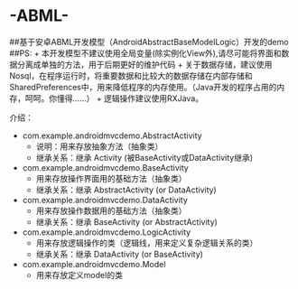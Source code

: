 # -ABML-
##基于安卓ABML开发模型（AndroidAbstractBaseModelLogic）开发的demo
##PS: 
    + 本开发模型不建议使用全局变量(除实例化View外),请尽可能将界面和数据分离成单独的方法，用于后期更好的维护代码
    + 关于数据存储，建议使用Nosql，在程序运行时，将重要数据和比较大的数据存储在内部存储和SharedPreferences中，用来降低程序的内存使用。（Java开发的程序占用的内存，呵呵。你懂得……）
    + 逻辑操作建议使用RXJava。

介绍：
*  com.example.androidmvcdemo.AbstractActivity 
    + 说明：用来存放抽象方法（抽象类）
    - 继承关系：继承 Activity (被BaseActivity或DataActivity继承)
*  com.example.androidmvcdemo.BaseActivity 
    + 用来存放操作界面用的基础方法（抽象类）
    - 继承关系：继承 AbstractActivity (or DataActivity)   
*  com.example.androidmvcdemo.DataActivity 
    + 用来存放操作数据用的基础方法（抽象类）
    - 继承关系：继承 BaseActivity (or AbstractActivity)
*  com.example.androidmvcdemo.LogicActivity
    + 用来存放逻辑操作的类（逻辑线，用来定义复杂逻辑关系的类）
    - 继承关系：继承 DataActivity (or BaseActivity)
*  com.example.androidmvcdemo.Model
     + 用来存放定义model的类
